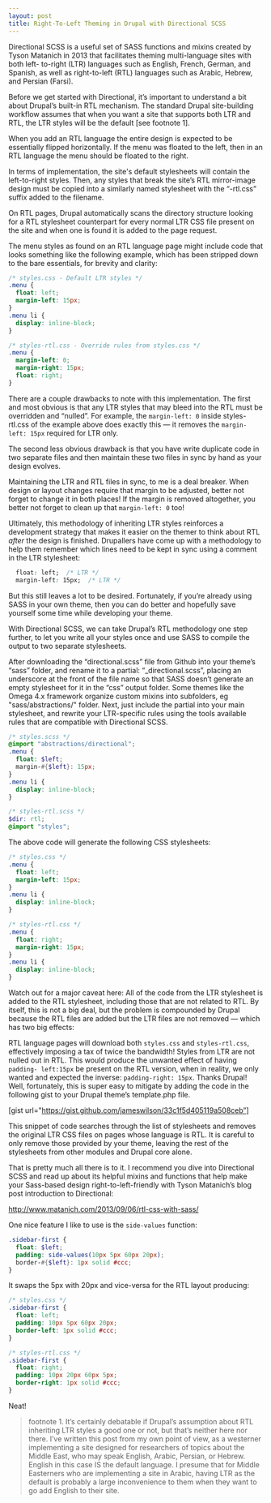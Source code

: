 ```yaml
---
layout: post
title: Right-To-Left Theming in Drupal with Directional SCSS
---
```



Directional SCSS is a useful set of SASS functions and mixins created by Tyson
Matanich in 2013 that facilitates theming multi-language sites with both left-
to-right (LTR) languages such as English, French, German, and Spanish, as well
as right-to-left (RTL) languages such as Arabic, Hebrew, and Persian (Farsi).

Before we get started with Directional, it’s important to understand a bit about
Drupal’s built-in RTL mechanism. The standard Drupal site-building workflow
assumes that when you want a site that supports both LTR and RTL, the LTR styles
will be the default [see footnote 1].

When you add an RTL language the entire design is expected to be essentially
flipped horizontally.  If the menu was floated to the left, then in an RTL
language the menu should be floated to the right.

In terms of implementation, the site's default stylesheets will contain the
left-to-right styles. Then, any styles that break the site’s RTL mirror-image
design must be copied into a similarly named stylesheet with the “-rtl.css”
suffix added to the filename.

On RTL pages, Drupal automatically scans the directory structure looking for a
RTL stylesheet counterpart for every normal LTR CSS file present on the site and
when one is found it is added to the page request.

The menu styles as found on an RTL language page might include code that looks
something like the following example, which has been stripped down to the bare
essentials, for brevity and clarity:

```css
/* styles.css - Default LTR styles */
.menu {
  float: left;
  margin-left: 15px;
}
.menu li {
  display: inline-block;
}

/* styles-rtl.css - Override rules from styles.css */
.menu {
  margin-left: 0;
  margin-right: 15px;
  float: right;
}
```

There are a couple drawbacks to note with this implementation. The first and
most obvious is that any LTR styles that may bleed into the RTL must be
overridden and “nulled”. For example, the `margin-left: 0` inside styles-rtl.css
of the example above does exactly this — it removes the `margin-left: 15px`
required for LTR only.

The second less obvious drawback is that you have write duplicate code in two
separate files and then maintain these two files in sync by hand as your design
evolves.

Maintaining the LTR and RTL files in sync, to me is a deal breaker.  When design
or layout changes require that margin to be adjusted, better not forget to
change it in both places!  If the margin is removed altogether, you better not
forget to clean up that `margin-left: 0` too!

Ultimately, this methodology of inheriting LTR styles reinforces a development
strategy that makes it easier on the themer to think about RTL *after* the
design is finished.  Drupallers have come up with a methodology to help them
remember which lines need to be kept in sync using a comment in the LTR
stylesheet:

```css
  float: left;  /* LTR */
  margin-left: 15px;  /* LTR */
```

But this still leaves a lot to be desired.  Fortunately, if you’re already using
SASS in your own theme, then you can do better and hopefully save yourself some
time while developing your theme.

With Directional SCSS, we can take Drupal’s RTL methodology one step further, to
let you write all your styles once and use SASS to compile the output to two
separate stylesheets.

After downloading the “directional.scss” file from Github into your theme’s
“sass” folder, and rename it to a partial: “_directional.scss”, placing an
underscore at the front of the file name so that SASS doesn’t generate an empty
stylesheet for it in the “css” output folder.  Some themes like the Omega 4.x
framework organize custom mixins into subfolders, eg "sass/abstractions/"
folder. Next, just include the partial into your main stylesheet, and rewrite
your LTR-specific rules using the tools available rules that are compatible with
Directional SCSS.

```scss
/* styles.scss */
@import "abstractions/directional";
.menu {
  float: $left;
  margin-#{$left}: 15px;
}
.menu li {
  display: inline-block;
}

/* styles-rtl.scss */
$dir: rtl;
@import "styles";
```

The above code will generate the following CSS stylesheets:


```css
/* styles.css */
.menu {
  float: left;
  margin-left: 15px;
}
.menu li {
  display: inline-block;
}

/* styles-rtl.css */
.menu {
  float: right;
  margin-right: 15px;
}
.menu li {
  display: inline-block;
}
```

Watch out for a major caveat here: All of the code from the LTR stylesheet is
added to the RTL stylesheet, including those that are not related to RTL.  By
itself, this is not a big deal, but the problem is compounded by Drupal because
the RTL files are added but the LTR files are not removed — which has two big
effects:

RTL language pages will download both `styles.css` and `styles-rtl.css`,
effectively imposing a tax of twice the bandwidth! Styles from LTR are not
nulled out in RTL. This would produce the unwanted effect of having `padding-
left:15px` be present on the RTL version, when in reality, we only wanted and
expected the inverse: `padding-right: 15px`. Thanks Drupal!  Well, fortunately,
this is super easy to mitigate by adding the code in the following gist to your
Drupal theme’s template.php file.

[gist url="https://gist.github.com/jameswilson/33c1f5d405119a508ceb”]

This snippet of code searches through the list of stylesheets and removes the
original LTR CSS files on pages whose language is RTL.  It is careful to only
remove those provided by your theme, leaving the rest of the stylesheets from
other modules and Drupal core alone.

That is pretty much all there is to it.  I recommend you dive into Directional
SCSS and read up about its helpful mixins and functions that help make your
Sass-based design right-to-left-friendly with Tyson Matanich’s blog post
introduction to Directional:

http://www.matanich.com/2013/09/06/rtl-css-with-sass/

One nice feature I like to use is the `side-values` function:

```scss
.sidebar-first {
  float: $left;
  padding: side-values(10px 5px 60px 20px);
  border-#{$left}: 1px solid #ccc;
}
```

It swaps the 5px with 20px and vice-versa for the RTL layout producing:

```css
/* styles.css */
.sidebar-first {
  float: left;
  padding: 10px 5px 60px 20px;
  border-left: 1px solid #ccc;
}

/* styles-rtl.css */
.sidebar-first {
  float: right;
  padding: 10px 20px 60px 5px;
  border-right: 1px solid #ccc;
}
```

Neat!


> footnote 1. It’s certainly debatable if Drupal’s assumption about RTL
inheriting LTR styles a good one or not, but that’s neither here nor there.
I’ve written this post from my own point of view, as a westerner implementing
a site designed for researchers of topics about the Middle East, who may speak
English, Arabic, Persian, or Hebrew. English in this case IS the default
language. I presume that for Middle Easterners who are implementing a site in
Arabic, having LTR as the default is probably a large inconvenience to them
when they want to go add English to their site.
